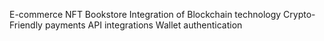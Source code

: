 E-commerce NFT Bookstore
Integration of Blockchain technology
Crypto-Friendly payments
API integrations
Wallet authentication
